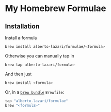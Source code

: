 # My Homebrew Formulae

## Installation

Install a formula

```bash
brew install alberto-lazari/formulae/<formula>
```

Otherwise you can manually tap in

```bash
brew tap alberto-lazari/formulae
```

And then just
```bash
brew install <formula>
```

Or, in a [`brew bundle`](https://github.com/Homebrew/homebrew-bundle) `Brewfile`:

```ruby
tap "alberto-lazari/formulae"
brew "<formula>"
```
